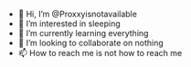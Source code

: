 - 👋 Hi, I’m @Proxxyisnotavailable
- 👀 I’m interested in sleeping
- 🌱 I’m currently learning everything
- 💞️ I’m looking to collaborate on nothing
- 📫 How to reach me is not how to reach me

<!---
Proxxyisnotavailable/Proxxyisnotavailable is a ✨ special ✨ repository because its `README.md` (this file) appears on your GitHub profile.
You can click the Preview link to take a look at your changes.
--->
